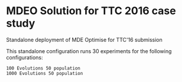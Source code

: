 # MDEO Solution for TTC 2016 case study

Standalone deployment of MDE Optimise for TTC'16 submission

This standalone configuration runs 30 experiments for the following configurations:

    100 Evolutions 50 population
    1000 Evolutions 50 population


